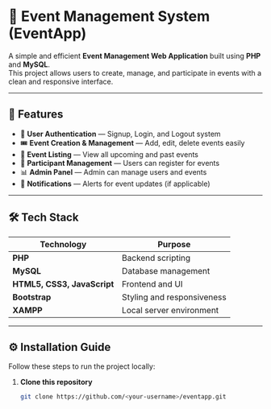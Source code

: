 # 🎉 Event Management System (EventApp)

A simple and efficient **Event Management Web Application** built using **PHP** and **MySQL**.  
This project allows users to create, manage, and participate in events with a clean and responsive interface.

---

## 🚀 Features

- 🧾 **User Authentication** — Signup, Login, and Logout system  
- 🎟️ **Event Creation & Management** — Add, edit, delete events easily  
- 📅 **Event Listing** — View all upcoming and past events  
- 👥 **Participant Management** — Users can register for events  
- 📊 **Admin Panel** — Admin can manage users and events  
- 🔔 **Notifications** — Alerts for event updates (if applicable)

---

## 🛠️ Tech Stack

| Technology | Purpose |
|-------------|----------|
| **PHP** | Backend scripting |
| **MySQL** | Database management |
| **HTML5, CSS3, JavaScript** | Frontend and UI |
| **Bootstrap** | Styling and responsiveness |
| **XAMPP** | Local server environment |

---

## ⚙️ Installation Guide

Follow these steps to run the project locally:

1. **Clone this repository**
   ```bash
   git clone https://github.com/<your-username>/eventapp.git
